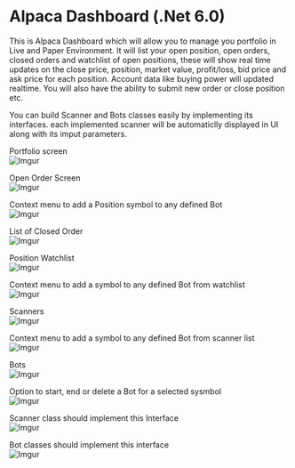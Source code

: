 # Alpaca Dashboard (.Net 6.0)

This is Alpaca Dashboard which will allow you to manage you portfolio in Live and Paper Environment. It will list your open position, open orders, closed orders and watchlist of open positions, these will show real time updates on the close price, position, market value, profit/loss, bid price and ask price for each position.
Account data like buying power will updated realtime. You will also have the ability to submit new order or close position etc.  

You can build Scanner and Bots classes easily by implementing its interfaces. each implemented scanner will be automaticlly displayed in UI along with its imput parameters.  

Portfolio screen  
![Imgur](https://i.imgur.com/y3wP9d4.png)

Open Order Screen  
![Imgur](https://i.imgur.com/ZP09z3B.png)

Context menu to add a Position symbol to any defined Bot  
![Imgur](https://i.imgur.com/KQvGIRi.png)


List of Closed Order  
![Imgur](https://i.imgur.com/KCeNEk8.png)

Position Watchlist  
![Imgur](https://i.imgur.com/XXvzkRg.png)

Context menu to add a symbol to any defined Bot from watchlist  
![Imgur](https://i.imgur.com/coNxk4v.png)

Scanners  
![Imgur](https://i.imgur.com/5cdraN1.png)

Context menu to add a symbol to any defined Bot from scanner list  
![Imgur](https://i.imgur.com/6VXCOa0.png)

Bots  
![Imgur](https://i.imgur.com/L1HRD59.png)

Option to start, end or delete a Bot for a selected sysmbol  
![Imgur](https://i.imgur.com/CKCOqAq.png)

Scanner class should implement this Interface  
![Imgur](https://i.imgur.com/Peouweo.png)

Bot classes should implement this interface  
![Imgur](https://i.imgur.com/HMxY7j7.png)

